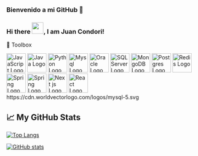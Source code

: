 ### Bienvenido a mi GitHub 👋
### Hi there <img src="https://raw.githubusercontent.com/MartinHeinz/MartinHeinz/master/wave.gif" width="30px">, I am Juan Condori!

🧰 Toolbox

<img src="https://cdn.worldvectorlogo.com/logos/logo-javascript.svg" alt="JavaScript Logo" width="50" height="50"/> 
<img src="https://cdn.worldvectorlogo.com/logos/java-4.svg" alt="Java Logo" width="50" height="50"/> 
<img src="https://cdn.worldvectorlogo.com/logos/python-5.svg" alt="Python Logo" width="50" height="50"/>
<img src="https://cdn.worldvectorlogo.com/logos/mysql-3.svg" alt="Mysql Logo" width="50" height="50"/>
<img src="https://cdn.worldvectorlogo.com/logos/oracle-6.svg" alt="Oracle Logo" width="50" height="50"/>
<img src="https://cdn.worldvectorlogo.com/logos/microsoft-sql-server-2000.svg" alt="SQL Server Logo" width="50" height="50"/>
<img src="https://cdn.worldvectorlogo.com/logos/mongodb.svg" alt="MongoDB Logo" width="50" height="50"/>
<img src="https://cdn.worldvectorlogo.com/logos/postgresql.svg" alt="Postgres Logo" width="50" height="50"/> 
<img src="https://cdn.worldvectorlogo.com/logos/redis.svg" alt="Redis Logo" width="50" height="50"/> 
<img src="https://cdn.worldvectorlogo.com/logos/spring-3.svg" alt="Spring Logo" width="50" height="50"/> 
<img src="https://cdn.worldvectorlogo.com/logos/next-js.svg" alt="Spring Logo" width="50" height="50"/>
<img src="https://cdn.worldvectorlogo.com/logos/firebase-1.svg" alt="Next js Logo" width="50" height="50"/>
<img src="https://cdn.worldvectorlogo.com/logos/react-2.svg" alt="React Logo" width="50" height="50"/>
https://cdn.worldvectorlogo.com/logos/mysql-5.svg 

## &#x1f4c8; My GitHub Stats

[![Top Langs](https://github-readme-stats.vercel.app/api/top-langs/?username=juancondorijara&layout=compact)](https://github.com/anuraghazra/github-readme-stats)

[![GitHub stats](https://github-readme-stats.vercel.app/api?username=juancondorijara&theme=radical)](https://github.com/anuraghazra/github-readme-stats)

<!--
**juancondorijara/juancondorijara** is a ✨ _special_ ✨ repository because its `README.md` (this file) appears on your GitHub profile.

Here are some ideas to get you started:

- 🔭 I’m currently working on ...
- 🌱 I’m currently learning ...
- 👯 I’m looking to collaborate on ...
- 🤔 I’m looking for help with ...
- 💬 Ask me about ...
- 📫 How to reach me: ...
- 😄 Pronouns: ...
- ⚡ Fun fact: ...
-->
